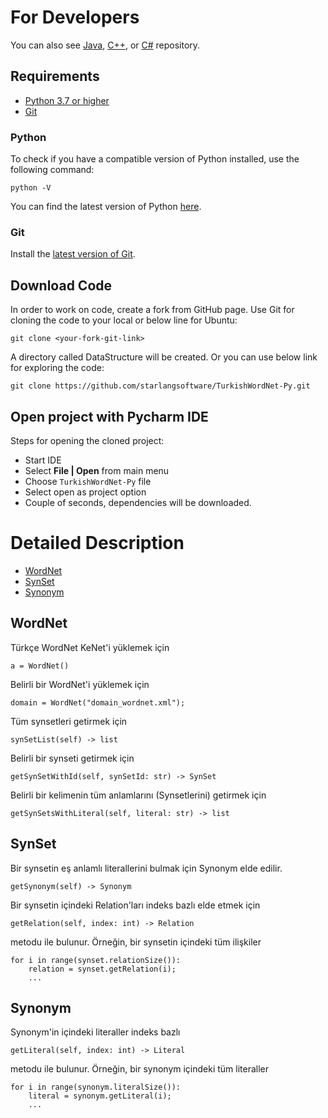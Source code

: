 For Developers
============

You can also see [Java](https://github.com/starlangsoftware/TurkishWordNet), [C++](https://github.com/starlangsoftware/TurkishWordNet-CPP), or [C#](https://github.com/starlangsoftware/TurkishWordNet-CS) repository.

## Requirements

* [Python 3.7 or higher](#python)
* [Git](#git)

### Python 

To check if you have a compatible version of Python installed, use the following command:

    python -V
    
You can find the latest version of Python [here](https://www.python.org/downloads/).

### Git

Install the [latest version of Git](https://git-scm.com/book/en/v2/Getting-Started-Installing-Git).

## Download Code

In order to work on code, create a fork from GitHub page. 
Use Git for cloning the code to your local or below line for Ubuntu:

	git clone <your-fork-git-link>

A directory called DataStructure will be created. Or you can use below link for exploring the code:

	git clone https://github.com/starlangsoftware/TurkishWordNet-Py.git

## Open project with Pycharm IDE

Steps for opening the cloned project:

* Start IDE
* Select **File | Open** from main menu
* Choose `TurkishWordNet-Py` file
* Select open as project option
* Couple of seconds, dependencies will be downloaded. 

Detailed Description
============
+ [WordNet](#wordnet)
+ [SynSet](#synset)
+ [Synonym](#synonym)

## WordNet

Türkçe WordNet KeNet'i yüklemek için

	a = WordNet()

Belirli bir WordNet'i yüklemek için

	domain = WordNet("domain_wordnet.xml");

Tüm synsetleri getirmek için

	synSetList(self) -> list

Belirli bir synseti getirmek için

	getSynSetWithId(self, synSetId: str) -> SynSet

Belirli bir kelimenin tüm anlamlarını (Synsetlerini) getirmek için

	getSynSetsWithLiteral(self, literal: str) -> list

## SynSet

Bir synsetin eş anlamlı literallerini bulmak için Synonym elde edilir.

	getSynonym(self) -> Synonym
	
Bir synsetin içindeki Relation'ları indeks bazlı elde etmek için

	getRelation(self, index: int) -> Relation

metodu ile bulunur. Örneğin, bir synsetin içindeki tüm ilişkiler

	for i in range(synset.relationSize()):
		relation = synset.getRelation(i);
		...

## Synonym

Synonym'in içindeki literaller indeks bazlı

	getLiteral(self, index: int) -> Literal

metodu ile bulunur. Örneğin, bir synonym içindeki tüm literaller

	for i in range(synonym.literalSize()):
		literal = synonym.getLiteral(i);
		...
